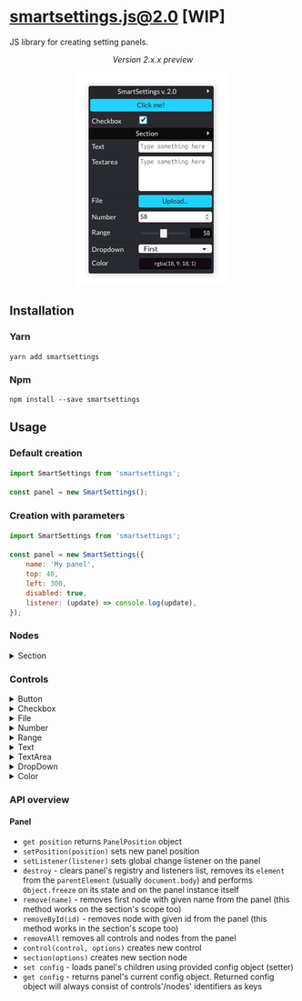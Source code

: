 # smartsettings.js@2.0 [WIP]

JS library for creating setting panels.

<div style="text-align: center">

*Version 2.x.x preview*

![SmartSettings Preview](./images/smartsettings_screen.png)

</div>

## Installation

### Yarn
```
yarn add smartsettings
```

### Npm

```
npm install --save smartsettings
```

## Usage

### Default creation
```javascript
import SmartSettings from 'smartsettings';

const panel = new SmartSettings();
```

### Creation with parameters
```javascript
import SmartSettings from 'smartsettings';

const panel = new SmartSettings({
    name: 'My panel',
    top: 40,
    left: 300,
    disabled: true,
    listener: (update) => console.log(update),
});
```

### Nodes

<details>
    <summary>Section</summary>

```js
const section = panel.section({
    name: 'Sections',
    collapsed: true,
    disabled: false,
    invisible: false,
    listener: (update) => console.log(update.value),
});
```
</details>

### Controls

<details>
    <summary>Button</summary>

```javascript
const button = panel.control('button', {
    name: 'Click me!',
    listener: (update) => yourCallback()
});
```
</details>

<details>
    <summary>Checkbox</summary>

```javascript
const checkbox = panel.control('checkbox', {
    name: 'Is Awesome',
    checked: true,
    listener: (update) => yourCallback(update.value)
});
```
</details>

<details>
    <summary>File</summary>

```javascript
const file = panel.control('file', {
    name: 'Data',
    listener: (update) => yourCallback(update.value)
});
```
</details>

<details>
    <summary>Number</summary>

```javascript
const number = panel.control('number', {
    name: 'Humidity [%]',
    min: 0,
    max: 100,
    step: 1,
    value: 30,
    listener: (update) => yourCallback(update.value)
});
```
</details>

<details>
    <summary>Range</summary>

```javascript
const range = panel.control('range', {
    name: 'Gravity',
    min: 0,
    max: 100,
    step: 1,
    value: 10,
    listener: (update) => yourCallback(update.value)
});
```
</details>

<details>
    <summary>Text</summary>

```javascript
const text = panel.control('text', {
    name: 'Text input',
    placeholder: 'Your value',
    listener: (update) => yourCallback(update.value)
});
```
</details>

<details>
    <summary>TextArea</summary>

```javascript
const textarea = panel.control('textarea', {
    name: 'Textarea input',
    value: JSON.stringify(yourData),
    readOnly: true,
    listener: (update) => yourCallback(update.value)
});
```
</details>

<details>
    <summary>DropDown</summary>

```javascript
const dropdown = section.control('dropdown', {
  name: 'Dropdown',
  selected: 'first',
  items: [
    {
      id: 'first',
      text: 'First',
      value: 'first',
    },
    {
      id: 'second',
      text: 'Second',
      value: 'second',
    },
    {
      id: 'third',
      text: 'Third',
      value: 'third',
    },
  ]
});
```
</details>

<details>
    <summary>Color</summary>

```javascript
const color = section.control('color', {
  name: 'Color',
  value: 'rgba(19, 29, 135, 1)',
});
```
</details>

### API overview

#### Panel

- `get position` returns `PanelPosition` object
- `setPosition(position)` sets new panel position
- `setListener(listener)` sets global change listener on the panel
- `destroy` - clears panel's registry and listeners list, removes its `element` from the `parentElement` (usually `document.body`) and performs `Object.freeze` on its state and on the panel instance itself
- `remove(name)` - removes first node with given name from the panel (this method works on the section's scope too)
- `removeById(id)` - removes node with given id from the panel (this method works in the section's scope too)
- `removeAll` removes all controls and nodes from the panel
- `control(control, options)` creates new control
- `section(options)` creates new section node
- `set config` - loads panel's children using provided config object (setter)
- `get config` - returns panel's current config object. Returned config object will always consist of controls'/nodes' identifiers as keys
